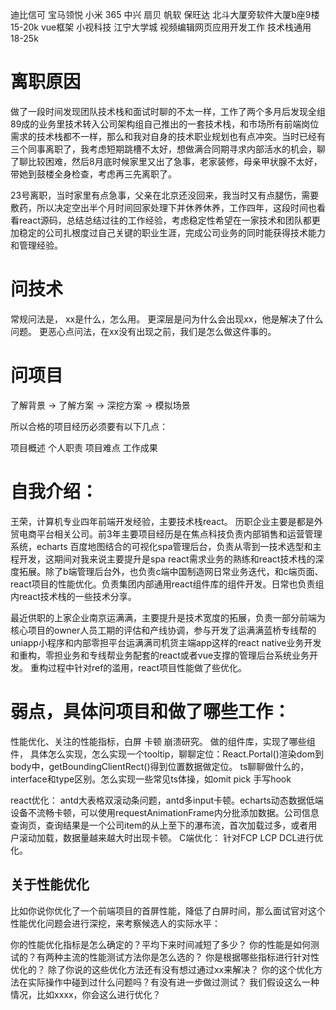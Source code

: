 
迪比信可
宝马领悦
小米
365
中兴
扇贝
帆软
保旺达 北斗大厦旁软件大厦b座9楼 15-20k vue框架
小视科技 江宁大学城 视频编辑网页应用开发工作 技术栈通用 18-25k

# 离职原因
做了一段时间发现团队技术栈和面试时聊的不太一样，工作了两个多月后发现全组89成的业务里技术转入公司架构组自己推出的一套技术栈，和市场所有前端岗位需求的技术栈都不一样，那么和我对自身的技术职业规划也有点冲突。当时已经有三个同事离职了，我考虑短期跳槽不太好，想做满合同期寻求内部活水的机会，聊了聊比较困难，然后8月底时候家里又出了急事，老家装修，母亲甲状腺不太好，带她到鼓楼全身检查，考虑再三先离职了。


23号离职，当时家里有点急事，父亲在北京还没回来，我当时又有点腿伤，需要敷药，所以决定空出半个月时间回家处理下并休养休养，工作四年，这段时间也看看react源码，总结总结过往的工作经验，考虑稳定性希望在一家技术和团队都更加稳定的公司扎根度过自己关键的职业生涯，完成公司业务的同时能获得技术能力和管理经验。

# 问技术
常规问法是，
xx是什么，怎么用。
更深层是问为什么会出现xx，他是解决了什么问题。
更恶心点问法，在xx没有出现之前，我们是怎么做这件事的。

# 问项目
了解背景 -> 了解方案 -> 深挖方案 -> 模拟场景


所以合格的项目经历必须要有以下几点：

项目概述
个人职责
项目难点
工作成果

# 自我介绍：
王荣，计算机专业四年前端开发经验，主要技术栈react。
历职企业主要是都是外贸电商平台相关公司。前3年主要项目经历是在焦点科技负责内部销售和运营管理系统，echarts 百度地图结合的可视化spa管理后台，负责从零到一技术选型和主程开发，这期间对我来说主要提升是spa react需求业务的熟练和react技术栈的深度拓展。除了b端管理后台外，也负责c端中国制造网日常业务迭代，和c端页面、react项目的性能优化。负责集团内部通用react组件库的组件开发。日常也负责组内react技术栈的一些技术分享。

最近供职的上家企业南京运满满，主要提升是技术宽度的拓展，负责一部分前端为核心项目的owner人员工期的评估和产线协调，参与开发了运满满蓝桥专线帮的uniapp小程序和内部零担平台运满满司机货主端app这样的react native业务开发和重构，零担业务和专线帮业务配套的react或者vue支撑的管理后台系统业务开发。
重构过程中针对ref的滥用，react项目性能做了些优化。

# 弱点，具体问项目和做了哪些工作： 

性能优化、关注的性能指标，白屏 卡顿 崩溃研究。
做的组件库，实现了哪些组件， 具体怎么实现，怎么实现一个tooltip，聊聊定位：React.Portal()渲染dom到body中，getBoundingClientRect()得到位置数据做定位。
ts聊聊做什么的，interface和type区别。怎么实现一些常见ts体操，如omit pick
手写hook

react优化：
antd大表格双滚动条问题，antd多input卡顿。echarts动态数据低端设备不流畅卡顿，可以使用requestAnimationFrame内分批添加数据。公司信息查询页，查询结果是一个公司item的从上至下的瀑布流，首次加载过多，或者用户滚动加载，数据量越来越大时出现卡顿。
C端优化：
针对FCP LCP DCL进行优化。



## 关于性能优化
比如你说你优化了一个前端项目的首屏性能，降低了白屏时间，那么面试官对这个性能优化问题会进行深挖，来考察候选人的实际水平：

你的性能优化指标是怎么确定的？平均下来时间减短了多少？
你的性能是如何测试的？有两种主流的性能测试方法你是怎么选的？
你是根据哪些指标进行针对性优化的？
除了你说的这些优化方法还有没有想过通过xx来解决？
你的这个优化方法在实际操作中碰到过什么问题吗？有没有进一步做过测试？
我们假设这么一种情况，比如xxxx，你会这么进行优化？








